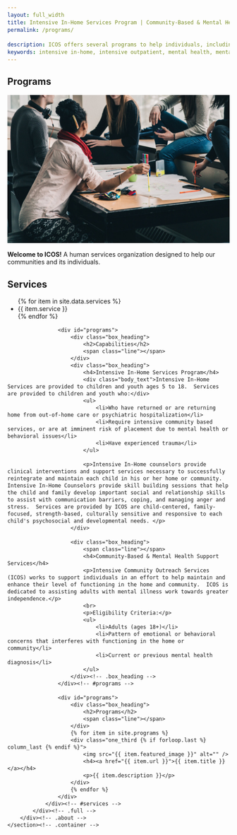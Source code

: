 ```yaml
---
layout: full_width
title: Intensive In-Home Services Program | Community-Based & Mental Health Support Services
permalink: /programs/

description: ICOS offers several programs to help individuals, including intensive in-home services, intensive outpatient services and mental health skill building.
keywords: intensive in-home, intensive outpatient, mental health, mental health skill building, mental illness, community-based support, communication and social skills building, daily living skills building, community resources, counselors
---
```


<div class="page_wrapper">
	<section class="container">
		<div id="about" class="page with_sidebar">
			<h1>Programs</h1>
			<div class="full">
				<center><img src="/images/content/programs_masthead.jpg" alt="" class="rounded" /></center>
				<p class="larger"><b>Welcome to ICOS!</b> A human services organization designed to help our communities and its individuals.</p>
				<div id="services">
					<div class="services_wrapper">
						<div class="box_heading">
							<h2>Services</h2>
							<span class="line"></span>
	        			</div>
	        			<ul>
	        				{% for item in site.data.services %}
							<li>{{ item.service }}</li>
							{% endfor %}
						</ul>
					</div>

					<div id="programs">
						<div class="box_heading">
							<h2>Capabilities</h2>
							<span class="line"></span>
						</div>
          				<div class="box_heading">
							<h4>Intensive In-Home Services Program</h4>
							<div class="body_text">Intensive In-Home Services are provided to children and youth ages 5 to 18.  Services are provided to children and youth who:</div>
            				<ul>
								<li>Who have returned or are returning home from out-of-home care or psychiatric hospitalization</li>
								<li>Require intensive community based services, or are at imminent risk of placement due to mental health or behavioral issues</li>
								<li>Have experienced trauma</li>
							</ul>
            
            				<p>Intensive In-Home counselors provide clinical interventions and support services necessary to successfully reintegrate and maintain each child in his or her home or community.  Intensive In-Home Counselors provide skill building sessions that help the child and family develop important social and relationship skills to assist with communication barriers, coping, and managing anger and stress.  Services are provided by ICOS are child-centered, family-focused, strength-based, culturally sensitive and responsive to each child's psychosocial and developmental needs. </p>
						</div>

						<div class="box_heading">
							<span class="line"></span>
							<h4>Community-Based & Mental Health Support Services</h4>
							<p>Intensive Community Outreach Services (ICOS) works to support individuals in an effort to help maintain and enhance their level of functioning in the home and community.  ICOS is dedicated to assisting adults with mental illness work towards greater independence.</p>
							<br>
							<p>Eligibility Criteria:</p>
							<ul>
								<li>Adults (ages 18+)</li>
								<li>Pattern of emotional or behavioral concerns that interferes with functioning in the home or community</li>
								<li>Current or previous mental health diagnosis</li>
							</ul>
						</div><!-- .box_heading -->
					</div><!-- #programs -->

					<div id="programs">
						<div class="box_heading">
							<h2>Programs</h2>
							<span class="line"></span>
						</div>
						{% for item in site.programs %}
						<div class="one_third {% if forloop.last %} column_last {% endif %}">
							<img src="{{ item.featured_image }}" alt="" />
							<h4><a href="{{ item.url }}">{{ item.title }}</a></h4>
							<p>{{ item.description }}</p>
						</div>
						{% endfor %}
					</div>
				</div><!-- #services -->
			</div><!-- .full -->
		</div><!-- .about -->
	</section><!-- .container -->
</div><!-- .page_wrapper -->